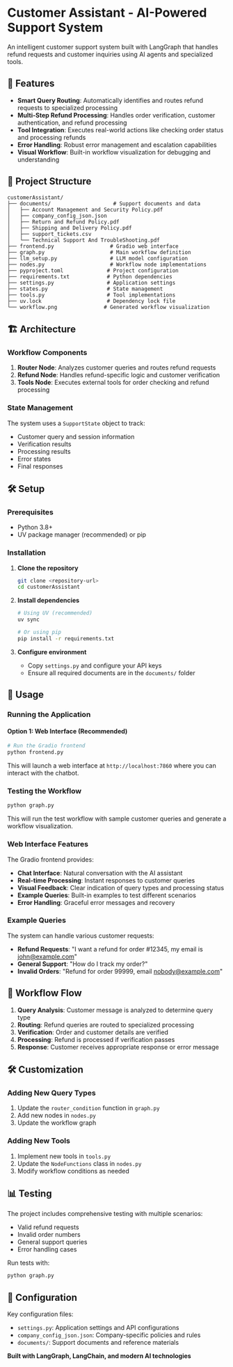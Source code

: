 # Customer Assistant - AI-Powered Support System

An intelligent customer support system built with LangGraph that handles refund requests and customer inquiries using AI agents and specialized tools.

## 🚀 Features

- **Smart Query Routing**: Automatically identifies and routes refund requests to specialized processing
- **Multi-Step Refund Processing**: Handles order verification, customer authentication, and refund processing
- **Tool Integration**: Executes real-world actions like checking order status and processing refunds
- **Error Handling**: Robust error management and escalation capabilities
- **Visual Workflow**: Built-in workflow visualization for debugging and understanding

## 📁 Project Structure

```
customerAssistant/
├── documents/                    # Support documents and data
│   ├── Account Management and Security Policy.pdf
│   ├── company_config_json.json
│   ├── Return and Refund Policy.pdf
│   ├── Shipping and Delivery Policy.pdf
│   ├── support_tickets.csv
│   └── Technical Support And TroubleShooting.pdf
├── frontend.py                  # Gradio web interface
├── graph.py                     # Main workflow definition
├── llm_setup.py                 # LLM model configuration
├── nodes.py                     # Workflow node implementations
├── pyproject.toml              # Project configuration
├── requirements.txt            # Python dependencies
├── settings.py                 # Application settings
├── states.py                   # State management
├── tools.py                    # Tool implementations
├── uv.lock                     # Dependency lock file
└── workflow.png               # Generated workflow visualization
```

## 🏗️ Architecture

### Workflow Components

1. **Router Node**: Analyzes customer queries and routes refund requests
2. **Refund Node**: Handles refund-specific logic and customer verification
3. **Tools Node**: Executes external tools for order checking and refund processing

### State Management

The system uses a `SupportState` object to track:
- Customer query and session information
- Verification results
- Processing results
- Error states
- Final responses

## 🛠️ Setup

### Prerequisites

- Python 3.8+
- UV package manager (recommended) or pip

### Installation

1. **Clone the repository**
   ```bash
   git clone <repository-url>
   cd customerAssistant
   ```

2. **Install dependencies**
   ```bash
   # Using UV (recommended)
   uv sync
   
   # Or using pip
   pip install -r requirements.txt
   ```

3. **Configure environment**
   - Copy `settings.py` and configure your API keys
   - Ensure all required documents are in the `documents/` folder

## 🚀 Usage

### Running the Application

#### Option 1: Web Interface (Recommended)
```bash
# Run the Gradio frontend
python frontend.py
```

This will launch a web interface at `http://localhost:7860` where you can interact with the chatbot.



### Testing the Workflow

```bash
python graph.py
```

This will run the test workflow with sample customer queries and generate a workflow visualization.

### Web Interface Features

The Gradio frontend provides:
- **Chat Interface**: Natural conversation with the AI assistant
- **Real-time Processing**: Instant responses to customer queries
- **Visual Feedback**: Clear indication of query types and processing status
- **Example Queries**: Built-in examples to test different scenarios
- **Error Handling**: Graceful error messages and recovery

### Example Queries

The system can handle various customer requests:

- **Refund Requests**: "I want a refund for order #12345, my email is john@example.com"
- **General Support**: "How do I track my order?"
- **Invalid Orders**: "Refund for order 99999, email nobody@example.com"

## 🔄 Workflow Flow

1. **Query Analysis**: Customer message is analyzed to determine query type
2. **Routing**: Refund queries are routed to specialized processing
3. **Verification**: Order and customer details are verified
4. **Processing**: Refund is processed if verification passes
5. **Response**: Customer receives appropriate response or error message

## 🛠️ Customization

### Adding New Query Types

1. Update the `router_condition` function in `graph.py`
2. Add new nodes in `nodes.py`
3. Update the workflow graph

### Adding New Tools

1. Implement new tools in `tools.py`
2. Update the `NodeFunctions` class in `nodes.py`
3. Modify workflow conditions as needed

## 📊 Testing

The project includes comprehensive testing with multiple scenarios:

- Valid refund requests
- Invalid order numbers
- General support queries
- Error handling cases

Run tests with:
```bash
python graph.py
```

## 🔧 Configuration

Key configuration files:

- `settings.py`: Application settings and API configurations
- `company_config_json.json`: Company-specific policies and rules
- `documents/`: Support documents and reference materials

**Built with LangGraph, LangChain, and modern AI technologies**